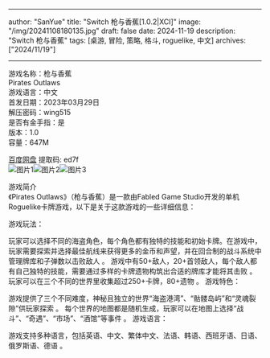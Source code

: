 
---
author: "SanYue"
title: "Switch 枪与香蕉[1.0.2|XCI]"
image: "/img/20241108180135.jpg"
draft: false
date: 2024-11-19
description: "Switch 枪与香蕉"
tags: [桌游, 冒险, 策略, 格斗, roguelike, 中文]
archives: ["2024/11/19"]

---

游戏名称：枪与香蕉   
Pirates Outlaws    
游戏语言：中文  
首发日期：2023年03月29日  
解压密码：wing515  
是否有金手指：是  
版本：1.0   
容量：647M

[百度网盘](https//pan.baidu.com/s/1M1sZ2zUzyBQ3Vn9YKlVkxA) 提取码: ed7f  
![图片1](/img/0547e5.jpg)![图片2](/img/036f1b.jpg)![图片3](/img/5a8e3e.jpg)  

游戏简介  
《Pirates Outlaws》（枪与香蕉）是一款由Fabled Game Studio开发的单机Roguelike卡牌游戏，以下是关于这款游戏的一些详细信息：

游戏玩法：

玩家可以选择不同的海盗角色，每个角色都有独特的技能和初始卡牌。在游戏中，玩家需要探索并选择最佳航线来获得更多的金币和声望，并在回合制的战斗系统中管理牌库和子弹数以击败敌人
。
游戏中有50+敌人，20+首领敌人，每个敌人都有自己独特的技能，需要通过多样的卡牌遗物构筑出合适的牌库才能将其击败
。
玩家可以在三个不同的世界里收集超过250+卡牌，80+遗物
。
游戏特色：

游戏提供了三个不同难度，神秘且独立的世界“海盗港湾”、“骷髅岛屿”和“灵魂裂隙”供玩家探索
。
每个世界的地图都是随机生成，玩家可以在地图上选择“战斗”、“奇遇”、“市场”、“酒馆”等事件
。
游戏语言：

游戏支持多种语言，包括英语、中文、繁体中文、法语、韩语、西班牙语、日语、俄罗斯语、德语
。

